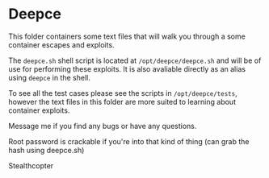 # Deepce
This folder containers some text files that will walk you through a some container escapes and exploits.

The `deepce.sh` shell script is located at `/opt/deepce/deepce.sh` and will be of use for performing these exploits. It is also avaliable directly as an alias using `deepce` in the shell.

To see all the test cases please see the scripts in `/opt/deepce/tests`, however the text files in this folder are more suited to learning about container exploits.

Message me if you find any bugs or have any questions.

Root password is crackable if you're into that kind of thing (can grab the hash using deepce.sh)

Stealthcopter
